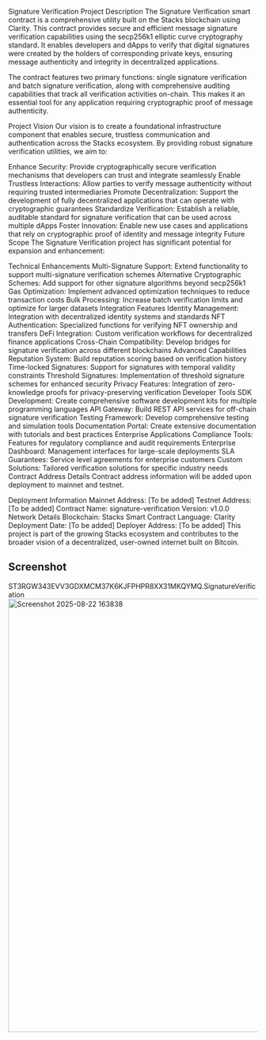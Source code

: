 Signature Verification
Project Description
The Signature Verification smart contract is a comprehensive utility built on the Stacks blockchain using Clarity. This contract provides secure and efficient message signature verification capabilities using the secp256k1 elliptic curve cryptography standard. It enables developers and dApps to verify that digital signatures were created by the holders of corresponding private keys, ensuring message authenticity and integrity in decentralized applications.

The contract features two primary functions: single signature verification and batch signature verification, along with comprehensive auditing capabilities that track all verification activities on-chain. This makes it an essential tool for any application requiring cryptographic proof of message authenticity.

Project Vision
Our vision is to create a foundational infrastructure component that enables secure, trustless communication and authentication across the Stacks ecosystem. By providing robust signature verification utilities, we aim to:

Enhance Security: Provide cryptographically secure verification mechanisms that developers can trust and integrate seamlessly
Enable Trustless Interactions: Allow parties to verify message authenticity without requiring trusted intermediaries
Promote Decentralization: Support the development of fully decentralized applications that can operate with cryptographic guarantees
Standardize Verification: Establish a reliable, auditable standard for signature verification that can be used across multiple dApps
Foster Innovation: Enable new use cases and applications that rely on cryptographic proof of identity and message integrity
Future Scope
The Signature Verification project has significant potential for expansion and enhancement:

Technical Enhancements
Multi-Signature Support: Extend functionality to support multi-signature verification schemes
Alternative Cryptographic Schemes: Add support for other signature algorithms beyond secp256k1
Gas Optimization: Implement advanced optimization techniques to reduce transaction costs
Bulk Processing: Increase batch verification limits and optimize for larger datasets
Integration Features
Identity Management: Integration with decentralized identity systems and standards
NFT Authentication: Specialized functions for verifying NFT ownership and transfers
DeFi Integration: Custom verification workflows for decentralized finance applications
Cross-Chain Compatibility: Develop bridges for signature verification across different blockchains
Advanced Capabilities
Reputation System: Build reputation scoring based on verification history
Time-locked Signatures: Support for signatures with temporal validity constraints
Threshold Signatures: Implementation of threshold signature schemes for enhanced security
Privacy Features: Integration of zero-knowledge proofs for privacy-preserving verification
Developer Tools
SDK Development: Create comprehensive software development kits for multiple programming languages
API Gateway: Build REST API services for off-chain signature verification
Testing Framework: Develop comprehensive testing and simulation tools
Documentation Portal: Create extensive documentation with tutorials and best practices
Enterprise Applications
Compliance Tools: Features for regulatory compliance and audit requirements
Enterprise Dashboard: Management interfaces for large-scale deployments
SLA Guarantees: Service level agreements for enterprise customers
Custom Solutions: Tailored verification solutions for specific industry needs
Contract Address Details
Contract address information will be added upon deployment to mainnet and testnet.

Deployment Information
Mainnet Address: [To be added]
Testnet Address: [To be added]
Contract Name: signature-verification
Version: v1.0.0
Network Details
Blockchain: Stacks
Smart Contract Language: Clarity
Deployment Date: [To be added]
Deployer Address: [To be added]
This project is part of the growing Stacks ecosystem and contributes to the broader vision of a decentralized, user-owned internet built on Bitcoin.

## Screenshot
ST3RGW343EVV3GDXMCM37K6KJFPHPR8XX31MKQYMQ.SignatureVerification
<img width="1919" height="876" alt="Screenshot 2025-08-22 163838" src="https://github.com/user-attachments/assets/bebf5f86-c7eb-4f90-988d-6c6b1ffa5a3a" />

